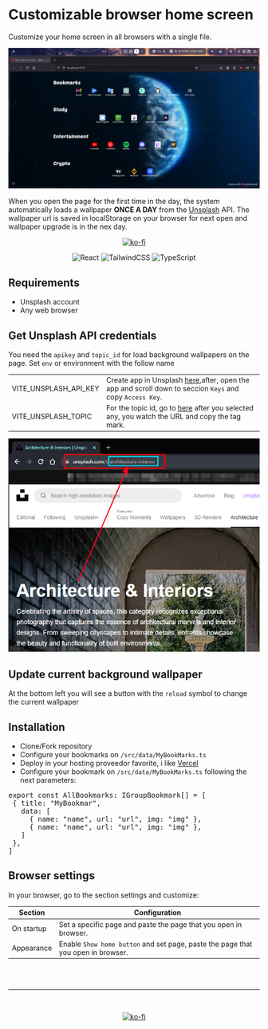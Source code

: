 # Customizable browser home screen

Customize your home screen in all browsers with a single file.

![imagen demo](/assets/demo.png)

When you open the page for the first time in the day, the system automatically loads a wallpaper <b>ONCE A DAY</b> from the [Unsplash](https://unsplash.com/) API.
The wallpaper url is saved in localStorage on your browser for next open and wallpaper upgrade is in the nex day.
<div align="center">

[![ko-fi](https://ko-fi.com/img/githubbutton_sm.svg)](https://ko-fi.com/E1E6XIB4J)
</div>
<div align="center">

![React](https://img.shields.io/badge/react-%2320232a.svg?style=for-the-badge&logo=react&logoColor=%2361DAFB)
![TailwindCSS](https://img.shields.io/badge/tailwindcss-%2338B2AC.svg?style=for-the-badge&logo=tailwind-css&logoColor=white)
![TypeScript](https://img.shields.io/badge/typescript-%23007ACC.svg?style=for-the-badge&logo=typescript&logoColor=white)

</div>

## Requirements

- Unsplash account
- Any web browser

## Get Unsplash API credentials

You need the `apikey` and `topic_id` for load background wallpapers on the page.
Set `env` or environment with the follow name

|||
|-|-|
| VITE_UNSPLASH_API_KEY | Create app in Unsplash [here](https://unsplash.com/oauth/applications),after, open the app and scroll down to seccion `Keys` and copy `Access Key`.|
| VITE_UNSPLASH_TOPIC | For the topic id, go to [here](https://unsplash.com/t/) after you selected any, you watch the URL and copy the tag mark. |

![How to get topic id image](/assets/topics-unsplash.png)

## Update current background wallpaper

At the bottom left you will see a button with the `reload` symbol to change the current wallpaper

## Installation

- Clone/Fork repository
- Configure your bookmarks on `/src/data/MyBookMarks.ts`
- Deploy in your hosting proveedor favorite, i like [Vercel](https://vercel.com)
- Configure your bookmark on `/src/data/MyBookMarks.ts` following the next parameters:
<pre>
export const AllBookmarks: IGroupBookmark[] = [
 { title: "MyBookmar",
   data: [
     { name: "name", url: "url", img: "img" },
     { name: "name", url: "url", img: "img" },
   ]
 },
]
</pre>

## Browser settings

In your browser, go to the section settings and customize:

|Section| Configuration |
|-|-|
| On startup | Set a specific page and paste the page that you open in browser. |
| Appearance | Enable `Show home button` and set page, paste the page that you open in browser. |

<br>
<br>
<hr>
<br>

<div align="center">

[![ko-fi](https://ko-fi.com/img/githubbutton_sm.svg)](https://ko-fi.com/E1E6XIB4J)

</div>
